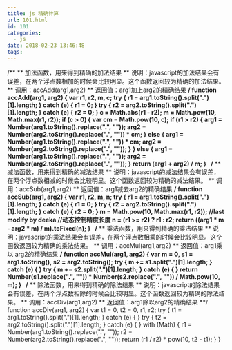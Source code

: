 ```yaml
---
title: js 精确计算
url: 101.html
id: 101
categories:
  - js
date: 2018-02-23 13:46:48
tags:
---
```


/\*\* \*\* 加法函数，用来得到精确的加法结果 \*\* 说明：javascript的加法结果会有误差，在两个浮点数相加的时候会比较明显。这个函数返回较为精确的加法结果。 ** 调用：accAdd(arg1,arg2) ** 返回值：arg1加上arg2的精确结果 **/ function accAdd(arg1, arg2) { var r1, r2, m, c; try { r1 = arg1.toString().split(".")\[1\].length; } catch (e) { r1 = 0; } try { r2 = arg2.toString().split(".")\[1\].length; } catch (e) { r2 = 0; } c = Math.abs(r1 - r2); m = Math.pow(10, Math.max(r1, r2)); if (c > 0) { var cm = Math.pow(10, c); if (r1 > r2) { arg1 = Number(arg1.toString().replace(".", "")); arg2 = Number(arg2.toString().replace(".", "")) * cm; } else { arg1 = Number(arg1.toString().replace(".", "")) * cm; arg2 = Number(arg2.toString().replace(".", "")); } } else { arg1 = Number(arg1.toString().replace(".", "")); arg2 = Number(arg2.toString().replace(".", "")); } return (arg1 + arg2) / m; }   /** ** 减法函数，用来得到精确的减法结果 ** 说明：javascript的减法结果会有误差，在两个浮点数相减的时候会比较明显。这个函数返回较为精确的减法结果。 ** 调用：accSub(arg1,arg2) ** 返回值：arg1减去arg2的精确结果 **/ function accSub(arg1, arg2) { var r1, r2, m, n; try { r1 = arg1.toString().split(".")\[1\].length; } catch (e) { r1 = 0; } try { r2 = arg2.toString().split(".")\[1\].length; } catch (e) { r2 = 0; } m = Math.pow(10, Math.max(r1, r2)); //last modify by deeka //动态控制精度长度 n = (r1 >= r2) ? r1 : r2; return ((arg1 * m - arg2 * m) / m).toFixed(n); }   /** ** 乘法函数，用来得到精确的乘法结果 ** 说明：javascript的乘法结果会有误差，在两个浮点数相乘的时候会比较明显。这个函数返回较为精确的乘法结果。 ** 调用：accMul(arg1,arg2) ** 返回值：arg1乘以 arg2的精确结果 **/ function accMul(arg1, arg2) { var m = 0, s1 = arg1.toString(), s2 = arg2.toString(); try { m += s1.split(".")\[1\].length; } catch (e) { } try { m += s2.split(".")\[1\].length; } catch (e) { } return Number(s1.replace(".", "")) * Number(s2.replace(".", "")) / Math.pow(10, m); }   /** ** 除法函数，用来得到精确的除法结果 ** 说明：javascript的除法结果会有误差，在两个浮点数相除的时候会比较明显。这个函数返回较为精确的除法结果。 ** 调用：accDiv(arg1,arg2) ** 返回值：arg1除以arg2的精确结果 **/ function accDiv(arg1, arg2) { var t1 = 0, t2 = 0, r1, r2; try { t1 = arg1.toString().split(".")\[1\].length; } catch (e) { } try { t2 = arg2.toString().split(".")\[1\].length; } catch (e) { } with (Math) { r1 = Number(arg1.toString().replace(".", "")); r2 = Number(arg2.toString().replace(".", "")); return (r1 / r2) * pow(10, t2 - t1); } }